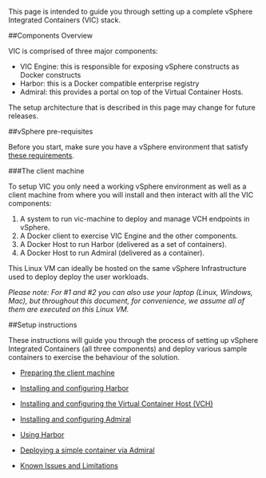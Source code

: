 
This page is intended to guide you through setting up a complete vSphere Integrated Containers (VIC) stack.

##Components Overview

VIC is comprised of three major components:

- VIC Engine: this is responsible for exposing vSphere constructs as Docker constructs
- Harbor: this is a Docker compatible enterprise registry
- Admiral: this provides a portal on top of the Virtual Container Hosts.   

The setup architecture that is described in this page may change for future releases.

##vSphere pre-requisites

Before you start, make sure you have a vSphere environment that satisfy [these requirements](https://vmware.github.io/vic/assets/files/html/vic_installation/vic_installation_prereqs.html).

###The client machine  

To setup VIC you only need a working vSphere environment as well as a client machine from where you will install and then interact with all the VIC components:

1. A system to run vic-machine to deploy and manage VCH endpoints in vSphere.
2. A Docker client to exercise VIC Engine and the other components.  
3. A Docker Host to run Harbor (delivered as a set of containers).
4. A Docker Host to run Admiral (delivered as a container).

This Linux VM can ideally be hosted on the same vSphere Infrastructure used to deploy deploy the user workloads.

*Please note: For #1 and #2 you can also use your laptop (Linux, Windows, Mac), but throughout this document, for convenience, we assume all of them are executed on this Linux VM.*  


##Setup instructions

These instructions will guide you through the process of setting up vSphere Integrated Containers (all three components) and deploy various sample containers to exercise the behaviour of the solution.

- [Preparing the client machine](https://github.com/vmware/vic-product/blob/master/docs/setup/beta/preparing-the-client-machine.md)

- [Installing and configuring Harbor](https://github.com/vmware/vic-product/blob/master/docs/setup/beta/install-configure-harbor.md)

- [Installing and configuring the Virtual Container Host (VCH)](https://github.com/vmware/vic-product/blob/master/docs/setup/beta/install-configure-vch.md)

- [Installing and configuring Admiral](https://github.com/vmware/vic-product/blob/master/docs/setup/beta/install-configure-admiral.md)

- [Using Harbor](https://github.com/vmware/vic-product/blob/master/docs/setup/beta/using-harbor.md)

- [Deploying a simple container via Admiral](https://github.com/vmware/vic-product/blob/master/docs/setup/beta/deploy-simple-container-via-admiral.md)

- [Known Issues and Limitations](https://github.com/vmware/vic-product/blob/master/docs/setup/beta/known-issues-limitations.md)

